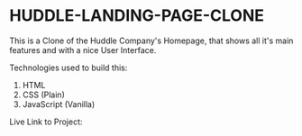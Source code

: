 # HUDDLE-LANDING-PAGE-CLONE
This is a Clone of the Huddle Company's Homepage, that shows all it's main features and with a nice User Interface. 

Technologies used to build this:
1. HTML
2. CSS (Plain)
3. JavaScript (Vanilla)

Live Link to Project: 
